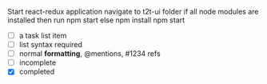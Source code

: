 Start react-redux application
navigate to t2t-ui folder
  if all node modules are installed then run
    npm start
  else
    npm install
    npm start


- [ ] a task list item
- [ ] list syntax required
- [ ] normal **formatting**, @mentions, #1234 refs
- [ ] incomplete
- [x] completed
